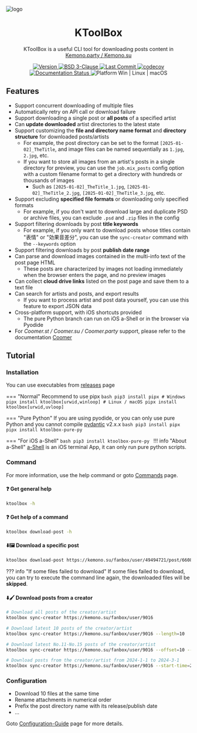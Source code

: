 <p style="text-decoration:none">
  <img src="https://cdn.jsdelivr.net/gh/Ljzd-PRO/KToolBox@latest/static/repository-open-graph-2.svg" alt="logo">
</p>

<h1 style="text-align: center">
  KToolBox
</h1>

<p style="text-align: center">
  KToolBox is a useful CLI tool for downloading posts content in
  <a href="https://kemono.su/">Kemono.party / Kemono.su</a>
</p>

<p style="text-align: center">
  <a href="https://pypi.org/project/ktoolbox" target="_blank">
    <img src="https://img.shields.io/github/v/release/Ljzd-PRO/KToolBox?logo=python" alt="Version">
  </a>

  <a href="https://github.com/Ljzd-PRO/KToolBox/blob/master/LICENSE">
    <img src="https://img.shields.io/github/license/Ljzd-PRO/KToolBox" alt="BSD 3-Clause"/>
  </a>

  <a href="https://github.com/Ljzd-PRO/KToolBox/activity">
    <img src="https://img.shields.io/github/last-commit/Ljzd-PRO/KToolBox/devel" alt="Last Commit"/>
  </a>

  <a href="https://codecov.io/gh/Ljzd-PRO/KToolBox" target="_blank">
      <img src="https://codecov.io/gh/Ljzd-PRO/KToolBox/branch/master/graph/badge.svg?token=5XK9CYQHQN" alt="codecov"/>
  </a>

  <a href='https://ktoolbox.readthedocs.io/'>
    <img src='https://readthedocs.org/projects/ktoolbox/badge/?version=latest' alt='Documentation Status' />
  </a>

  <a style="text-decoration:none">
    <img src="https://img.shields.io/badge/Platform-Windows%20|%20Linux%20|%20macOS-blue" alt="Platform Win | Linux | macOS"/>
  </a>
</p>

## Features

- Support concurrent downloading of multiple files
- Automatically retry on API call or download failure
- Support downloading a single post or **all posts** of a specified artist
- Can **update downloaded** artist directories to the latest state
- Support customizing the **file and directory name format** and **directory structure** for downloaded posts/artists
  - For example, the post directory can be set to the format `[2025-01-02]_TheTitle`, and image files can be named sequentially as `1.jpg`, `2.jpg`, etc.
  - If you want to store all images from an artist's posts in a single directory for preview, you can use the `job.mix_posts` config option with a custom filename format to get a directory with hundreds or thousands of images
    - Such as `[2025-01-02]_TheTitle_1.jpg`, `[2025-01-02]_TheTitle_2.jpg`, `[2025-01-02]_TheTitle_3.jpg`, etc.
- Support excluding **specified file formats** or downloading only specified formats
  - For example, if you don't want to download large and duplicate PSD or archive files, you can exclude `.psd` and `.zip` files in the config
- Support filtering downloads by post **title keywords**
  - For example, if you only want to download posts whose titles contain "表情" or "効果音差分", you can use the `sync-creator` command with the `--keywords` option
- Support filtering downloads by post **publish date range**
- Can parse and download images contained in the multi-info text of the post page HTML
  - These posts are characterized by images not loading immediately when the browser enters the page, and no preview images
- Can collect **cloud drive links** listed on the post page and save them to a text file
- Can search for artists and posts, and export results
  - If you want to process artist and post data yourself, you can use this feature to export JSON data
- Cross-platform support, with iOS shortcuts provided
  - The pure Python branch can run on iOS a-Shell or in the browser via Pyodide
- For _Coomer.st / Coomer.su / Coomer.party_ support, please refer to the documentation [Coomer](https://ktoolbox.readthedocs.io/latest/zh/coomer/)

## Tutorial

### Installation

You can use executables from [releases](https://github.com/Ljzd-PRO/KToolBox/releases) page

=== "Normal"
    Recommend to use pipx
    ```bash
    pip3 install pipx
    # Windows
    pipx install ktoolbox[urwid,winloop]
    # Linux / macOS
    pipx install ktoolbox[urwid,uvloop]
    ```

=== "Pure Python"
    If you are using pyodide, or you can only use pure Python and you cannot compile [pydantic](https://docs.pydantic.dev/latest/) v2.x.x
    ```bash
    pip3 install pipx
    pipx install ktoolbox-pure-py
    ```

=== "For iOS a-Shell"
    ```bash
    pip3 install ktoolbox-pure-py
    ```
    !!! info "About a-Shell"
        [a-Shell](https://github.com/holzschu/a-shell) is an iOS terminal App, 
        it can only run pure python scripts.

### Command

For more information, use the help command or goto [Commands](commands/guide.md) page.
  
#### ❓ Get general help
```bash
ktoolbox -h
```
  
#### ❓ Get help of a command
```bash
ktoolbox download-post -h
```

#### ⬇️🖼️ Download a specific post
```bash
ktoolbox download-post https://kemono.su/fanbox/user/49494721/post/6608808
```
??? info "If some files failed to download"
    If some files failed to download, you can try to execute the command line again, 
    the downloaded files will be **skipped**.
  
#### ⬇️🖌️ Download posts from a creator
```bash
# Download all posts of the creator/artist
ktoolbox sync-creator https://kemono.su/fanbox/user/9016

# Download latest 10 posts of the creator/artist
ktoolbox sync-creator https://kemono.su/fanbox/user/9016 --length=10

# Download latest No.11-No.15 posts of the creator/artist
ktoolbox sync-creator https://kemono.su/fanbox/user/9016 --offset=10 --length=5

# Download posts from the creator/artist from 2024-1-1 to 2024-3-1
ktoolbox sync-creator https://kemono.su/fanbox/user/9016 --start-time=2024-1-1 --end-time=2024-3-1
```

### Configuration

- Download 10 files at the same time
- Rename attachments in numerical order
- Prefix the post directory name with its release/publish date
- ...

Goto [Configuration-Guide](https://ktoolbox.readthedocs.io/latest/configuration/guide/) page for more details.

